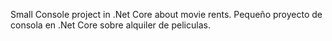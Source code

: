 Small Console project in .Net Core about movie rents.
Pequeño proyecto de consola en .Net Core sobre alquiler de peliculas.
